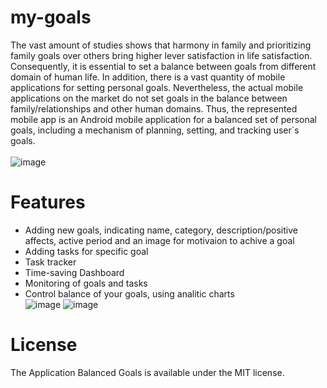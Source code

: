 # my-goals
The vast amount of studies shows that harmony in family and prioritizing family goals over others bring higher lever satisfaction in life satisfaction. Consequently, it is essential to set a balance between goals from different domain of human life. In addition, there is a vast quantity of mobile applications for setting personal goals. 
Nevertheless, the actual mobile applications on the market do not set goals in the balance between family/relationships and other human domains. Thus, the represented mobile app is an Android mobile application for a balanced set of personal goals, including a mechanism of planning, setting, and tracking user`s goals. 
</br>
</br>
![image](https://github.com/earhire/my-goals/assets/136173124/9bc98302-7914-4a4f-9346-f00b6e07f49e)









# Features
* Adding new goals, indicating name, category, description/positive affects, active period and an image for motivaion to achive a goal
* Adding tasks for specific goal
* Task tracker
* Time-saving Dashboard
* Monitoring of goals and tasks
* Control balance of your goals, using analitic charts 
</br> ![image](https://github.com/earhire/my-goals/assets/136173124/1f79f017-a7e1-41d4-9805-51c9f0a79d98)
![image](https://github.com/earhire/my-goals/assets/136173124/11d8fa8c-3827-4ec5-9f1c-c9a15c317f1f)






# License
The Application Balanced Goals  is available under the MIT license. 
